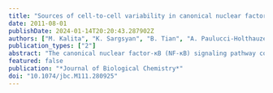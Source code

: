 ```yaml
---
title: "Sources of cell-to-cell variability in canonical nuclear factor-κB (NF-κB) signaling pathway inferred from single cell dynamic images"
date: 2011-08-01
publishDate: 2024-01-14T20:20:43.287902Z
authors: ["M. Kalita", "K. Sargsyan", "B. Tian", "A. Paulucci-Holthauzen", "H. Najm", "B. Debusschere", "A. Brasier"]
publication_types: ["2"]
abstract: "The canonical nuclear factor-κB (NF-κB) signaling pathway controls a gene network important in the cellular inflammatory response. Upon activation, NF-κB/RelA is released from cytoplasmic inhibitors, from where it translocates into the nucleus, subsequently activating negative feedback loops producing either monophasic or damped oscillatory nucleo-cytoplasmic dynamics. Although the population behavior of the NF-κB pathway has been extensively modeled, the sources of cell-to-cell variability are not well understood. We describe an integrated experimental-computational analysis of NF-κB/RelA translocation in a validated cell model exhibiting monophasic dynamics. Quantitative measures of cellular geometry and total cytoplasmic concentration and translocated RelA amounts were used as priors in Bayesian inference to estimate biophysically realistic parameter values based on dynamic live cell imaging studies of enhanced GFP-tagged RelA in stable transfectants. Bayesian inference was performed on multiple cells simultaneously, assuming identical reaction rate parameters, whereas cellular geometry and initial and total NF-κB concentration-related parameters were cell-specific. A subpopulation of cells exhibiting distinct kinetic profiles was identified that corresponded to differences in the IκBα translation rate. We conclude that cellular geometry, initial and total NF-κB concentration, IκBα translation, and IκBα degradation rates account for distinct cell-to-cell differences in canonical NF-κB translocation dynamics."
featured: false
publication: "*Journal of Biological Chemistry*"
doi: "10.1074/jbc.M111.280925"
---
```


